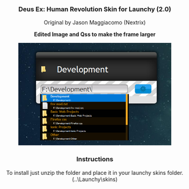 <h3 align="center">Deus Ex: Human Revolution Skin for Launchy (2.0)</h3>
<p align="center">Original by Jason Maggiacomo (Nextrix)</p>

<p align="center"><strong>Edited Image and Qss to make the frame larger</strong></p>

<div align="center"> 
  <img src="/demo.png?raw=true" width="400px">
</div>

<h3 align="center">Instructions</h3>

<p align="center">To install just unzip the folder and place it in your launchy skins folder. (..\Launchy\skins)</p>
